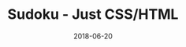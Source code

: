 ---
title: 'Sudoku - Just CSS/HTML'
description: 'Complete a sudoku puzzle without Javascript or server-side interaction.'
gametype: 'easy'
gameid: 99
date: 2018-06-20
tags: []
draft: false
type: 'games'
num19: [{'idx':1,'arr1':[1,2,3,4,5,6,7,8,9],'arr2':[1,2,3,4,5,6,7,8,9]},{'idx':2,'arr1':[1,2,3,4,5,6,7,8,9],'arr2':[1,2,3,4,5,6,7,8,9]},{'idx':3,'arr1':[1,2,3,4,5,6,7,8,9],'arr2':[1,2,3,4,5,6,7,8,9]},{'idx':4,'arr1':[1,2,3,4,5,6,7,8,9],'arr2':[1,2,3,4,5,6,7,8,9]},{'idx':5,'arr1':[1,2,3,4,5,6,7,8,9],'arr2':[1,2,3,4,5,6,7,8,9]},{'idx':6,'arr1':[1,2,3,4,5,6,7,8,9],'arr2':[1,2,3,4,5,6,7,8,9]},{'idx':7,'arr1':[1,2,3,4,5,6,7,8,9],'arr2':[1,2,3,4,5,6,7,8,9]},{'idx':8,'arr1':[1,2,3,4,5,6,7,8,9],'arr2':[1,2,3,4,5,6,7,8,9]},{'idx':9,'arr1':[1,2,3,4,5,6,7,8,9],'arr2':[1,2,3,4,5,6,7,8,9]}]
puzzle: [[9, 0, 0, 0, 4, 2, 0, 0, 0], [0, 3, 8, 0, 0, 0, 0, 0, 0], [2, 0, 0, 8, 0, 9, 0, 0, 0], [0, 0, 2, 0, 0, 8, 5, 1, 0], [0, 9, 0, 0, 5, 0, 0, 2, 4], [0, 0, 3, 0, 0, 1, 7, 9, 0], [8, 0, 0, 2, 0, 7, 0, 0, 0], [0, 7, 1, 0, 0, 0, 0, 0, 0], [6, 0, 0, 0, 1, 5, 0, 0, 0]]
layout: 'sudokucssstatic'
---